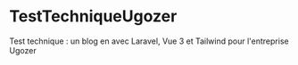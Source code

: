 # TestTechniqueUgozer
Test technique : un blog en avec Laravel, Vue 3 et Tailwind pour l'entreprise Ugozer
